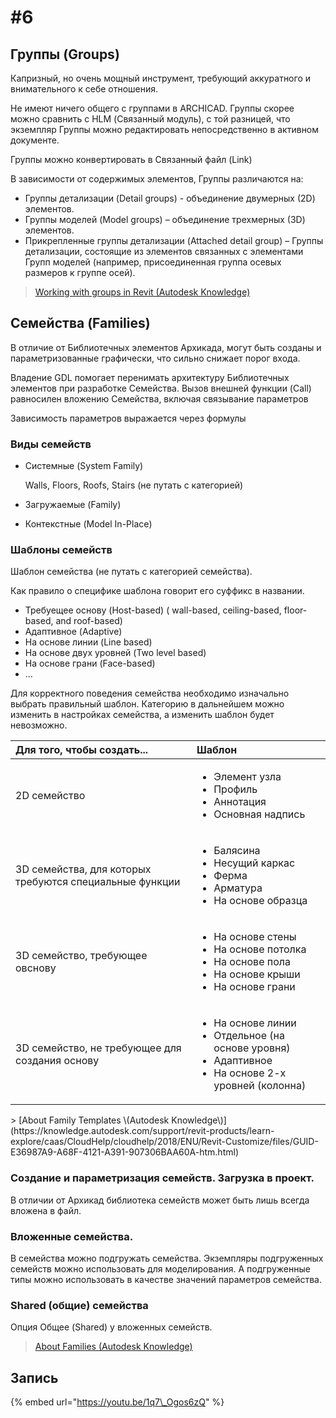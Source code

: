 # \#6



## Группы \(Groups\)

Капризный, но очень мощный инструмент, требующий аккуратного и внимательного к себе отношения.

Не имеют ничего общего с группами в ARCHICAD. Группы скорее можно сравнить с HLM \(Связанный модуль\), с той разницей, что экземпляр Группы можно редактировать непосредственно в активном документе.

Группы можно конвертировать в Связанный файл \(Link\)

В зависимости от содержимых элементов, Группы различаются на:

* Группы детализации \(Detail groups\) - объединение двумерных \(2D\) элементов.
* Группы моделей \(Model groups\) – объединение трехмерных \(3D\) элементов.
* Прикрепленные группы детализации \(Attached detail group\) – Группы детализации, состоящие из элементов связанных с элементами Групп моделей \(например, присоединенная группа осевых размеров к группе осей\).

> [Working with groups in Revit \(Autodesk Knowledge\)](https://knowledge.autodesk.com/support/revit-products/learn-explore/caas/sfdcarticles/sfdcarticles/Working-with-groups.html)

## Семейства \(Families\)

В отличие от Библиотечных элементов Архикада, могут быть созданы и параметризованные графически, что сильно снижает порог входа.

Владение GDL помогает перенимать архитектуру Библиотечных элементов при разработке Семейства. Вызов внешней функции \(Call\) равносилен вложению Семейства, включая связывание параметров

Зависимость параметров выражается через формулы

### Виды семейств

* Системные \(System Family\)

  Walls, Floors, Roofs, Stairs \(не путать с категорией\)

* Загружаемые \(Family\)
* Контекстные \(Model In-Place\)

### Шаблоны семейств

Шаблон семейства \(не путать с категорией семейства\).

Как правило о специфике шаблона говорит его суффикс в названии.

* Требуещее основу \(Host-based\) \( wall-based, ceiling-based, floor-based, and roof-based\)
* Адаптивное \(Adaptive\)
* На основе линии \(Line based\)
* На основе двух уровней \(Two level based\)
* На основе грани \(Face-based\)
* ...

Для корректного поведения семейства необходимо изначально выбрать правильный шаблон. Категорию в дальнейшем можно изменить в настройках семейства, а изменить шаблон будет невозможно.

<table>
  <thead>
    <tr>
      <th style="text-align:left">&#x414;&#x43B;&#x44F; &#x442;&#x43E;&#x433;&#x43E;, &#x447;&#x442;&#x43E;&#x431;&#x44B;
        &#x441;&#x43E;&#x437;&#x434;&#x430;&#x442;&#x44C;...</th>
      <th style="text-align:left">&#x428;&#x430;&#x431;&#x43B;&#x43E;&#x43D;</th>
    </tr>
  </thead>
  <tbody>
    <tr>
      <td style="text-align:left">2D &#x441;&#x435;&#x43C;&#x435;&#x439;&#x441;&#x442;&#x432;&#x43E;</td>
      <td
      style="text-align:left">
        <ul>
          <li>&#x42D;&#x43B;&#x435;&#x43C;&#x435;&#x43D;&#x442; &#x443;&#x437;&#x43B;&#x430;</li>
          <li>&#x41F;&#x440;&#x43E;&#x444;&#x438;&#x43B;&#x44C;</li>
          <li>&#x410;&#x43D;&#x43D;&#x43E;&#x442;&#x430;&#x446;&#x438;&#x44F;</li>
          <li>&#x41E;&#x441;&#x43D;&#x43E;&#x432;&#x43D;&#x430;&#x44F; &#x43D;&#x430;&#x434;&#x43F;&#x438;&#x441;&#x44C;</li>
        </ul>
        </td>
    </tr>
    <tr>
      <td style="text-align:left">3D &#x441;&#x435;&#x43C;&#x435;&#x439;&#x441;&#x442;&#x432;&#x430;, &#x434;&#x43B;&#x44F;
        &#x43A;&#x43E;&#x442;&#x43E;&#x440;&#x44B;&#x445; &#x442;&#x440;&#x435;&#x431;&#x443;&#x44E;&#x442;&#x441;&#x44F;
        &#x441;&#x43F;&#x435;&#x446;&#x438;&#x430;&#x43B;&#x44C;&#x43D;&#x44B;&#x435;
        &#x444;&#x443;&#x43D;&#x43A;&#x446;&#x438;&#x438;</td>
      <td style="text-align:left">
        <ul>
          <li>&#x411;&#x430;&#x43B;&#x44F;&#x441;&#x438;&#x43D;&#x430;</li>
          <li>&#x41D;&#x435;&#x441;&#x443;&#x449;&#x438;&#x439; &#x43A;&#x430;&#x440;&#x43A;&#x430;&#x441;</li>
          <li>&#x424;&#x435;&#x440;&#x43C;&#x430;</li>
          <li>&#x410;&#x440;&#x43C;&#x430;&#x442;&#x443;&#x440;&#x430;</li>
          <li>&#x41D;&#x430; &#x43E;&#x441;&#x43D;&#x43E;&#x432;&#x435; &#x43E;&#x431;&#x440;&#x430;&#x437;&#x446;&#x430;</li>
        </ul>
      </td>
    </tr>
    <tr>
      <td style="text-align:left">3D &#x441;&#x435;&#x43C;&#x435;&#x439;&#x441;&#x442;&#x432;&#x43E;, &#x442;&#x440;&#x435;&#x431;&#x443;&#x44E;&#x449;&#x435;&#x435;
        &#x43E;&#x432;&#x441;&#x43D;&#x43E;&#x432;&#x443;</td>
      <td style="text-align:left">
        <ul>
          <li>&#x41D;&#x430; &#x43E;&#x441;&#x43D;&#x43E;&#x432;&#x435; &#x441;&#x442;&#x435;&#x43D;&#x44B;</li>
          <li>&#x41D;&#x430; &#x43E;&#x441;&#x43D;&#x43E;&#x432;&#x435; &#x43F;&#x43E;&#x442;&#x43E;&#x43B;&#x43A;&#x430;</li>
          <li>&#x41D;&#x430; &#x43E;&#x441;&#x43D;&#x43E;&#x432;&#x435; &#x43F;&#x43E;&#x43B;&#x430;</li>
          <li>&#x41D;&#x430; &#x43E;&#x441;&#x43D;&#x43E;&#x432;&#x435; &#x43A;&#x440;&#x44B;&#x448;&#x438;</li>
          <li>&#x41D;&#x430; &#x43E;&#x441;&#x43D;&#x43E;&#x432;&#x435; &#x433;&#x440;&#x430;&#x43D;&#x438;</li>
        </ul>
      </td>
    </tr>
    <tr>
      <td style="text-align:left">3D &#x441;&#x435;&#x43C;&#x435;&#x439;&#x441;&#x442;&#x432;&#x43E;, &#x43D;&#x435;
        &#x442;&#x440;&#x435;&#x431;&#x443;&#x44E;&#x449;&#x435;&#x435; &#x434;&#x43B;&#x44F;
        &#x441;&#x43E;&#x437;&#x434;&#x430;&#x43D;&#x438;&#x44F; &#x43E;&#x441;&#x43D;&#x43E;&#x432;&#x443;</td>
      <td
      style="text-align:left">
        <ul>
          <li>&#x41D;&#x430; &#x43E;&#x441;&#x43D;&#x43E;&#x432;&#x435; &#x43B;&#x438;&#x43D;&#x438;&#x438;</li>
          <li>&#x41E;&#x442;&#x434;&#x435;&#x43B;&#x44C;&#x43D;&#x43E;&#x435; (&#x43D;&#x430;
            &#x43E;&#x441;&#x43D;&#x43E;&#x432;&#x435; &#x443;&#x440;&#x43E;&#x432;&#x43D;&#x44F;)</li>
          <li>&#x410;&#x434;&#x430;&#x43F;&#x442;&#x438;&#x432;&#x43D;&#x43E;&#x435;</li>
          <li>&#x41D;&#x430; &#x43E;&#x441;&#x43D;&#x43E;&#x432;&#x435; 2-&#x445; &#x443;&#x440;&#x43E;&#x432;&#x43D;&#x435;&#x439;
            (&#x43A;&#x43E;&#x43B;&#x43E;&#x43D;&#x43D;&#x430;)</li>
        </ul>
        </td>
    </tr>
  </tbody>
</table>> [About Family Templates \(Autodesk Knowledge\)](https://knowledge.autodesk.com/support/revit-products/learn-explore/caas/CloudHelp/cloudhelp/2018/ENU/Revit-Customize/files/GUID-E36987A9-A68F-4121-A391-907306BAA60A-htm.html)

### Создание и параметризация семейств. Загрузка в проект.

В отличии от Архикад библиотека семейств может быть лишь всегда вложена в файл.

### Вложенные семейства.

В семейства можно подгружать семейства. Экземпляры подгруженных семейств можно использовать для моделирования. А подгруженные типы можно использовать в качестве значений параметров семейства.

### Shared \(общие\) семейства

Опция Общее \(Shared\) у вложенных семейств.

> [About Families \(Autodesk Knowledge\)](https://knowledge.autodesk.com/support/revit-products/learn-explore/caas/CloudHelp/cloudhelp/2016/ENU/Revit-Model/files/GUID-6DDC1D52-E847-4835-8F9A-466531E5FD29-htm.html)

## Запись

{% embed url="https://youtu.be/1q7\_Ogos6zQ" %}



